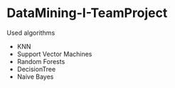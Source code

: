 # DataMining-I-TeamProject

Used algorithms
- KNN
- Support Vector Machines
- Random Forests
- DecisionTree
- Naive Bayes
